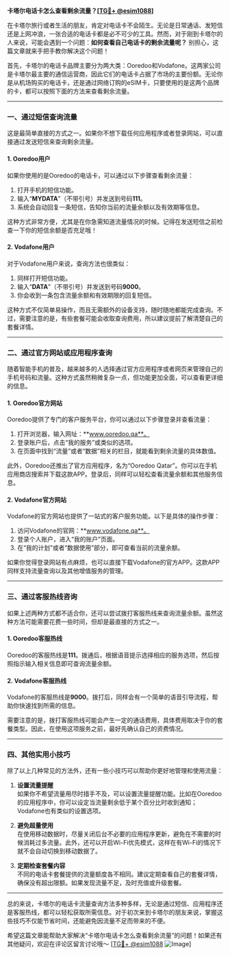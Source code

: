 **卡塔尔电话卡怎么查看剩余流量？[[TG💪+ @esim1088](https://t.me/s/esim1088)]**

在卡塔尔旅行或者生活的朋友，肯定对电话卡不会陌生。无论是日常通话、发短信还是上网冲浪，一张合适的电话卡都是必不可少的工具。然而，对于刚到卡塔尔的人来说，可能会遇到一个问题：**如何查看自己电话卡的剩余流量呢？** 别担心，这篇文章就来手把手教你解决这个问题！

首先，卡塔尔的电话卡品牌主要分为两大类：Ooredoo和Vodafone。这两家公司是卡塔尔最主要的通信运营商，因此它们的电话卡占据了市场的主要份额。无论你是从机场购买的电话卡，还是通过网络订购的eSIM卡，只要使用的是这两个品牌的卡，都可以按照下面的方法来查看剩余流量。

---

### **一、通过短信查询流量**
这是最简单直接的方式之一。如果你不想下载任何应用程序或者登录网站，可以直接通过发送短信来查询剩余流量。

#### **1. Ooredoo用户**
如果你使用的是Ooredoo的电话卡，可以通过以下步骤查看剩余流量：
1. 打开手机的短信功能。
2. 输入“**MYDATA**”（不带引号）并发送到号码**111**。
3. 系统会自动回复一条短信，告知你当前的流量余额以及有效期等信息。

这种方式非常方便，尤其是在你急需知道流量情况的时候。记得在发送短信之前检查一下你的短信余额是否充足哦！

#### **2. Vodafone用户**
对于Vodafone用户来说，查询方法也很类似：
1. 同样打开短信功能。
2. 输入“**DATA**”（不带引号）并发送到号码**9000**。
3. 你会收到一条包含流量余额和有效期限的回复短信。

这种方式不仅简单易操作，而且无需额外的设备支持，随时随地都能完成查询。不过，需要注意的是，有些套餐可能会收取查询费用，所以建议提前了解清楚自己的套餐详情。

---

### **二、通过官方网站或应用程序查询**
随着智能手机的普及，越来越多的人选择通过官方应用程序或者网页来管理自己的手机号码和流量。这种方式虽然稍微复杂一点，但功能更加全面，可以查看更详细的信息。

#### **1. Ooredoo官方网站**
Ooredoo提供了专门的客户服务平台，你可以通过以下步骤登录并查看流量：
1. 打开浏览器，输入网址：**www.ooredoo.qa**。
2. 登录账户后，点击“我的服务”或类似的选项。
3. 在页面中找到“流量”或者“数据”相关的栏目，就能看到剩余流量的具体数值。

此外，Ooredoo还推出了官方应用程序，名为“Ooredoo Qatar”。你可以在手机应用商店搜索并下载这款APP。登录后，同样可以轻松查看流量余额和其他服务信息。

#### **2. Vodafone官方网站**
Vodafone的官方网站也提供了一站式的客户服务功能。以下是具体的操作步骤：
1. 访问Vodafone的官网：**www.vodafone.qa**。
2. 登录个人账户，进入“我的账户”页面。
3. 在“我的计划”或者“数据使用”部分，即可查看当前的流量余额。

如果你觉得登录网站有点麻烦，也可以直接下载Vodafone的官方APP。这款APP同样支持流量查询以及其他增值服务的管理。

---

### **三、通过客服热线咨询**
如果上述两种方式都不适合你，还可以尝试拨打客服热线来查询流量余额。虽然这种方法可能需要花费一些时间，但却是最直接的方式之一。

#### **1. Ooredoo客服热线**
Ooredoo的客服热线是**111**。拨通后，根据语音提示选择相应的服务选项，然后按照指示输入相关信息即可查询流量余额。

#### **2. Vodafone客服热线**
Vodafone的客服热线是**9000**。拨打后，同样会有一个简单的语音引导流程，帮助你快速找到所需的信息。

需要注意的是，拨打客服热线可能会产生一定的通话费用，具体费用取决于你的套餐类型。因此，在使用这项服务之前，最好先确认自己的资费情况。

---

### **四、其他实用小技巧**
除了以上几种常见的方法外，还有一些小技巧可以帮助你更好地管理和使用流量：

1. **设置流量提醒**  
   如果你不希望流量用尽时措手不及，可以设置流量提醒功能。比如在Ooredoo的应用程序中，你可以设定当流量剩余低于某个百分比时收到通知；Vodafone也有类似的设置选项。

2. **避免超量使用**  
   在使用移动数据时，尽量关闭后台不必要的应用程序更新，避免在不需要的时候消耗过多流量。此外，还可以开启Wi-Fi优先模式，这样在有Wi-Fi的情况下就不会自动切换到移动数据了。

3. **定期检查套餐内容**  
   不同的电话卡套餐提供的流量额度各不相同。建议定期查看自己的套餐详情，确保没有超出限额。如果发现流量不足，及时充值或升级套餐。

---

总的来说，卡塔尔的电话卡流量查询方法多种多样，无论是通过短信、应用程序还是客服热线，都可以轻松获取所需信息。对于初次来到卡塔尔的朋友来说，掌握这些技巧不仅能节省时间，还能避免因流量不足而带来的不便。

希望这篇文章能帮助大家解决“卡塔尔电话卡怎么查看剩余流量”的问题！如果还有其他疑问，欢迎在评论区留言讨论哦～ [[TG💪+ @esim1088](https://t.me/s/esim1088) ![Image](https://i.postimg.cc/4NQfJmqS/Snipaste-2025-05-13-00-14-12.png)]